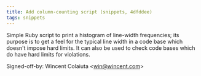 ```yaml
---
title: Add column-counting script (snippets, 4dfddee)
tags: snippets
---
```


Simple Ruby script to print a histogram of line-width frequencies; its purpose is to get a feel for the typical line width in a code base which doesn't impose hard limits. It can also be used to check code bases which do have hard limits for violations.

Signed-off-by: Wincent Colaiuta &lt;win@wincent.com&gt;
